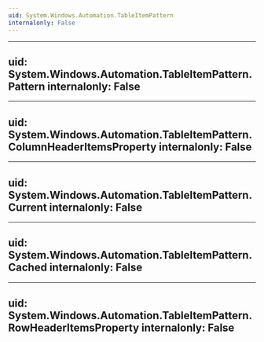 ```yaml
---
uid: System.Windows.Automation.TableItemPattern
internalonly: False
---
```


---
uid: System.Windows.Automation.TableItemPattern.Pattern
internalonly: False
---

---
uid: System.Windows.Automation.TableItemPattern.ColumnHeaderItemsProperty
internalonly: False
---

---
uid: System.Windows.Automation.TableItemPattern.Current
internalonly: False
---

---
uid: System.Windows.Automation.TableItemPattern.Cached
internalonly: False
---

---
uid: System.Windows.Automation.TableItemPattern.RowHeaderItemsProperty
internalonly: False
---
